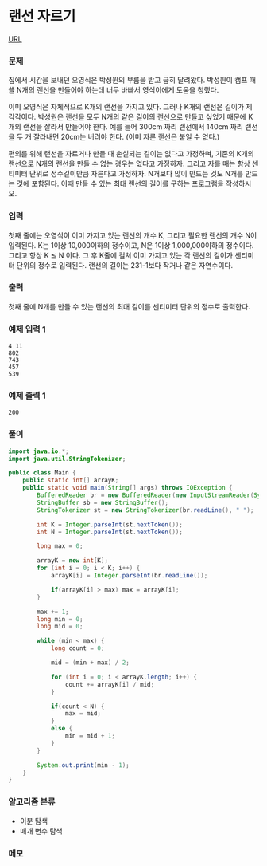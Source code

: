 랜선 자르기
=============
[URL](https://www.acmicpc.net/problem//1654)

### 문제
집에서 시간을 보내던 오영식은 박성원의 부름을 받고 급히 달려왔다. 박성원이 캠프 때 쓸 N개의 랜선을 만들어야 하는데 너무 바빠서 영식이에게 도움을 청했다.

이미 오영식은 자체적으로 K개의 랜선을 가지고 있다. 그러나 K개의 랜선은 길이가 제각각이다. 박성원은 랜선을 모두 N개의 같은 길이의 랜선으로 만들고 싶었기 때문에 K개의 랜선을 잘라서 만들어야 한다. 예를 들어 300cm 짜리 랜선에서 140cm 짜리 랜선을 두 개 잘라내면 20cm는 버려야 한다. (이미 자른 랜선은 붙일 수 없다.)

편의를 위해 랜선을 자르거나 만들 때 손실되는 길이는 없다고 가정하며, 기존의 K개의 랜선으로 N개의 랜선을 만들 수 없는 경우는 없다고 가정하자. 그리고 자를 때는 항상 센티미터 단위로 정수길이만큼 자른다고 가정하자. N개보다 많이 만드는 것도 N개를 만드는 것에 포함된다. 이때 만들 수 있는 최대 랜선의 길이를 구하는 프로그램을 작성하시오.

### 입력
첫째 줄에는 오영식이 이미 가지고 있는 랜선의 개수 K, 그리고 필요한 랜선의 개수 N이 입력된다. K는 1이상 10,000이하의 정수이고, N은 1이상 1,000,000이하의 정수이다. 그리고 항상 K ≦ N 이다. 그 후 K줄에 걸쳐 이미 가지고 있는 각 랜선의 길이가 센티미터 단위의 정수로 입력된다. 랜선의 길이는 231-1보다 작거나 같은 자연수이다.

### 출력
첫째 줄에 N개를 만들 수 있는 랜선의 최대 길이를 센티미터 단위의 정수로 출력한다.

### 예제 입력 1
```
4 11
802
743
457
539
```

### 예제 출력 1
```
200
```

### 풀이
```java
import java.io.*;
import java.util.StringTokenizer;

public class Main {
    public static int[] arrayK;
    public static void main(String[] args) throws IOException {
        BufferedReader br = new BufferedReader(new InputStreamReader(System.in));
        StringBuffer sb = new StringBuffer();
        StringTokenizer st = new StringTokenizer(br.readLine(), " ");

        int K = Integer.parseInt(st.nextToken());
        int N = Integer.parseInt(st.nextToken());

        long max = 0;

        arrayK = new int[K];
        for (int i = 0; i < K; i++) {
            arrayK[i] = Integer.parseInt(br.readLine());

            if(arrayK[i] > max) max = arrayK[i];
        }

        max += 1;
        long min = 0;
        long mid = 0;

        while (min < max) {
            long count = 0;

            mid = (min + max) / 2;

            for (int i = 0; i < arrayK.length; i++) {
                count += arrayK[i] / mid;
            }

            if(count < N) {
                max = mid;
            }
            else {
                min = mid + 1;
            }
        }

        System.out.print(min - 1);
    }
}
```

### 알고리즘 분류 
- 이분 탐색
- 매개 변수 탐색

### 메모
